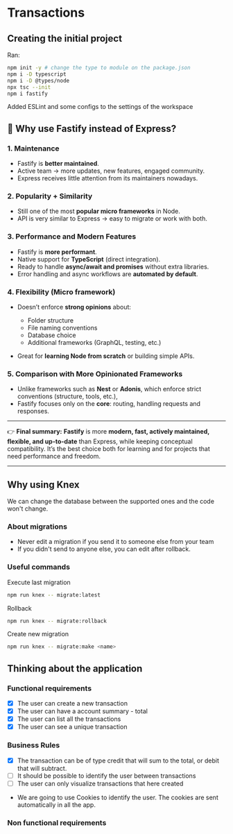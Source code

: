 # Transactions

## Creating the initial project

Ran:

```bash
npm init -y # change the type to module on the package.json
npm i -D typescript
npm i -D @types/node
npx tsc --init
npm i fastify

```
Added ESLint and some configs to the settings of the workspace

## 📌 Why use **Fastify** instead of Express?

### 1. **Maintenance**

- Fastify is **better maintained**.
- Active team → more updates, new features, engaged community.
- Express receives little attention from its maintainers nowadays.

### 2. **Popularity + Similarity**

- Still one of the most **popular micro frameworks** in Node.
- API is very similar to Express → easy to migrate or work with both.

### 3. **Performance and Modern Features**

- Fastify is **more performant**.
- Native support for **TypeScript** (direct integration).
- Ready to handle **async/await and promises** without extra libraries.
- Error handling and async workflows are **automated by default**.

### 4. **Flexibility (Micro framework)**

- Doesn’t enforce **strong opinions** about:

  - Folder structure
  - File naming conventions
  - Database choice
  - Additional frameworks (GraphQL, testing, etc.)

- Great for **learning Node from scratch** or building simple APIs.

### 5. **Comparison with More Opinionated Frameworks**

- Unlike frameworks such as **Nest** or **Adonis**, which enforce strict conventions (structure, tools, etc.),
- Fastify focuses only on the **core**: routing, handling requests and responses.

---

👉 **Final summary:**
**Fastify** is more **modern, fast, actively maintained, flexible, and up-to-date** than Express, while keeping conceptual compatibility. It’s the best choice both for learning and for projects that need performance and freedom.

---

## Why using Knex
We can change the database between the supported ones and the code won't change.

### About migrations
- Never edit a migration if you send it to someone else from your team
- If you didn't send to anyone else, you can edit after rollback.

### Useful commands
Execute last migration
```bash
npm run knex -- migrate:latest
```
Rollback
```bash
npm run knex -- migrate:rollback
```
Create new migration
```bash
npm run knex -- migrate:make <name>
```

## Thinking about the application
### Functional requirements
- [x] The user can create a new transaction
- [x] The user can have a account summary - total
- [x] The user can list all the transactions
- [x] The user can see a unique transaction

### Business Rules
- [x] The transaction can be of type credit that will sum to the total, or debit that will subtract.
- [ ] It should be possible to identify the user between transactions
- [ ] The user can only visualize transactions that here created

- We are going to use Cookies to identify the user. The cookies are sent automatically in all the app.
 

### Non functional requirements